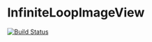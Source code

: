 # InfiniteLoopImageView

[![Build Status](https://travis-ci.org/MrSmart00/InfiniteLoopImageView.svg?branch=master)](https://travis-ci.org/MrSmart00/InfiniteLoopImageView)
